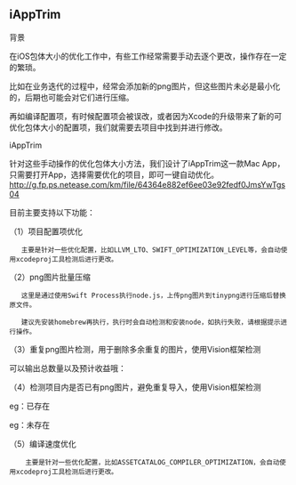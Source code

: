 ## iAppTrim

背景

在iOS包体大小的优化工作中，有些工作经常需要手动去逐个更改，操作存在一定的繁琐。

比如在业务迭代的过程中，经常会添加新的png图片，但这些图片未必是最小化的，后期也可能会对它们进行压缩。

再如编译配置项，有时候配置项会被误改，或者因为Xcode的升级带来了新的可优化包体大小的配置项，我们就需要去项目中找到并进行修改。

iAppTrim

针对这些手动操作的优化包体大小方法，我们设计了iAppTrim这一款Mac App，只需要打开App，选择需要优化的项目，即可一键自动优化。
http://g.fp.ps.netease.com/km/file/64364e882ef6ee03e92fedf0JmsYwTgs04


目前主要支持以下功能：

（1）项目配置项优化

       主要是针对一些优化配置，比如LLVM_LTO、SWIFT_OPTIMIZATION_LEVEL等，会自动使用xcodeproj工具检测后进行更改。



（2）png图片批量压缩

       这里是通过使用Swift Process执行node.js，上传png图片到tinypng进行压缩后替换原文件。

       建议先安装homebrew再执行，执行时会自动检测和安装node，如执行失败，请根据提示进行操作。



（3）重复png图片检测，用于删除多余重复的图片，使用Vision框架检测



可以输出总数量以及预计收益哦：

（4）检测项目内是否已有png图片，避免重复导入，使用Vision框架检测

eg：已存在



eg：未存在



（5）编译速度优化

        主要是针对一些优化配置，比如ASSETCATALOG_COMPILER_OPTIMIZATION，会自动使用xcodeproj工具检测后进行更改。



